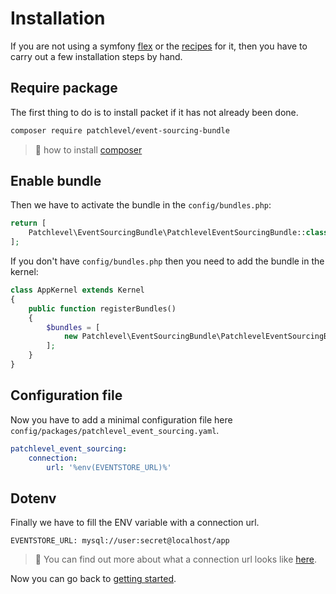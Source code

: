 # Installation

If you are not using a symfony [flex](https://github.com/symfony/flex) 
or the [recipes](https://flex.symfony.com/) for it, 
then you have to carry out a few installation steps by hand.

## Require package

The first thing to do is to install packet if it has not already been done.

```bash
composer require patchlevel/event-sourcing-bundle
```

> :book: how to install [composer](https://getcomposer.org/doc/00-intro.md)

## Enable bundle

Then we have to activate the bundle in the `config/bundles.php`:

```php
return [
    Patchlevel\EventSourcingBundle\PatchlevelEventSourcingBundle::class => ['all' => true],
];
```

If you don't have `config/bundles.php` then you need to add the bundle in the kernel:

```php
class AppKernel extends Kernel
{
    public function registerBundles()
    {
        $bundles = [
            new Patchlevel\EventSourcingBundle\PatchlevelEventSourcingBundle(),
        ];
    }
}
```

## Configuration file

Now you have to add a minimal configuration file here `config/packages/patchlevel_event_sourcing.yaml`.

```yaml
patchlevel_event_sourcing:
    connection:
        url: '%env(EVENTSTORE_URL)%'
```

## Dotenv

Finally we have to fill the ENV variable with a connection url.

```dotenv
EVENTSTORE_URL: mysql://user:secret@localhost/app
```

> :book: You can find out more about what a connection url looks like [here](https://www.doctrine-project.org/projects/doctrine-dbal/en/latest/reference/configuration.html#connecting-using-a-url).

Now you can go back to [getting started](https://github.com/patchlevel/event-sourcing-bundle#getting-started).